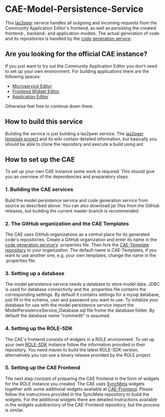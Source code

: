 # CAE-Model-Persistence-Service
This [las2peer](https://github.com/rwth-acis/las2peer) service handles all outgoing and incoming requests from the Community Application Editor's frontend, as well as persisting the created frontend-, backend- and application-models. The actual generation of code and its repositories is handled by the [code generation service](https://github.com/rwth-acis/CAE-Code-Generation-Service).

## Are you looking for the official CAE instance?
If you just want to try out the Community Application Editor you don't need to set up your own environment. For building applications there are the following spaces:
* [Microservice Editor](http://cloud10.dbis.rwth-aachen.de:8081/spaces/CAEMicroservice)
* [Frontend Widget Editor](http://cloud10.dbis.rwth-aachen.de:8081/spaces/CAEFrontend)
* [Application Editor](http://cloud10.dbis.rwth-aachen.de:8081/spaces/CAEApplication)

Otherwise feel free to continue down there.

## How to build this service
Building the service is just building a las2peer service. The [las2peer template project](https://github.com/rwth-acis/las2peer-Template-Project) and its wiki contain detailed information, but basically you should be able to clone the repository and execute a build using ant.

## How to set up the CAE
To set up your own CAE instance some work is required. This should give you an overview of the dependencies and preparatory steps.

### 1. Building the CAE services
Build the model persistence service and code generation service from source as described above. You can also download jar files from the GitHub releases, but building the current master branch is recommended.

### 2. The GitHub organization and the CAE Templates
The CAE uses GitHub organizations as a central place for its generated code's repositories. Create a GitHub organization and enter its name in the [code generation service's](https://github.com/rwth-acis/CAE-Code-Generation-Service) .properties file. Then fork the [CAE-Template repository](https://github.com/rwth-acis/CAE-Templates) to your organization. The default name is CAE-Templates, if you want to use another one, e.g. your own templates, change the name in the .properties file.

### 3. Setting up a database
The model persistence service needs a database to store model data. JDBC is used for database connectivity and the .properties file contains the corresponding settings. By default it contains settings for a mysql database, just fill in the schema, user and password you want to use. To initialize your database for use with the model persistence service import the ModelPersistenceService_Database.sql file frome the database folder. By default the database name "commedit" is assumed.

### 4. Setting up the ROLE-SDK
The CAE's frontend consists of widgets in a ROLE environment. To set up your own [ROLE-SDK](https://github.com/rwth-acis/ROLE-SDK) instance follow the information provided in their repository. You need maven to build the latest ROLE-SDK version, alternatively you can use a binary release provided by the ROLE project.

### 5. Setting up the CAE Frontend
The next step consists of preparing the CAE frontend in the form of widgets for the ROLE instance you created. The CAE uses [SyncMeta](https://github.com/rwth-acis/syncmeta) widgets together with some additional widgets available at [CAE-Frontend](https://github.com/rwth-acis/CAE-Frontend). Please follow the instructions provided in the SyncMeta repository to build the widgets. For the additional widgets there are detailed instructions available in the widgets subdirectory of the CAE-Frontend repository, but the process is similar.
